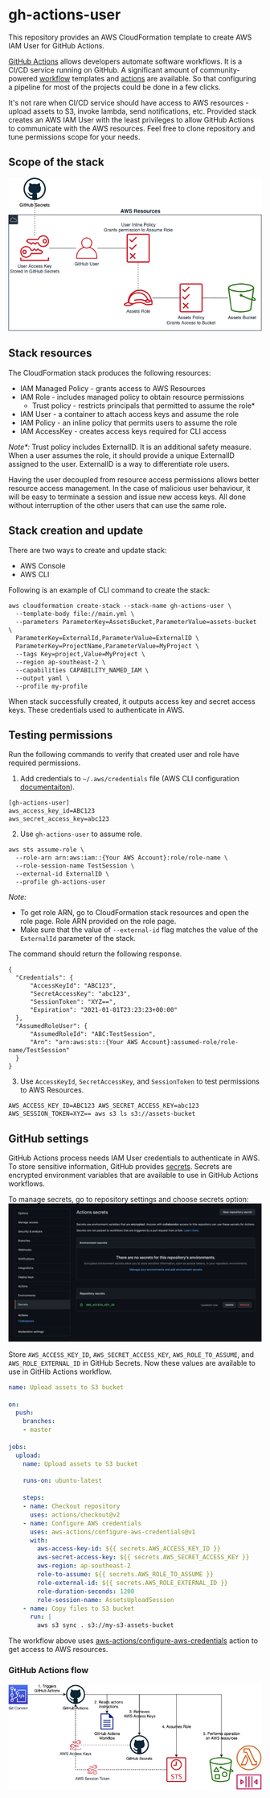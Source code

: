 # gh-actions-user

This repository provides an AWS CloudFormation template to create AWS IAM User for GitHub Actions.

[GitHub Actions](https://github.com/features/actions) allows developers automate software workflows. It is a CI/CD service running on GitHub. A significant amount of community-powered [workflow](https://docs.github.com/en/actions/learn-github-actions/introduction-to-github-actions#workflows) templates and [actions](https://docs.github.com/en/actions/creating-actions/about-actions) are available. So that configuring a pipeline for most of the projects could be done in a few clicks.

It's not rare when CI/CD service should have access to AWS resources - upload assets to S3, invoke lambda, send notifications, etc. Provided stack creates an AWS IAM User with the least privileges to allow GitHub Actions to communicate with the AWS resources. Feel free to clone repository and tune permissions scope for your needs.

## Scope of the stack
![GitHub User stack](/docs/gh-actions-user.png?raw=true "GitHub User stack")

## Stack resources
The CloudFormation stack produces the following resources:
* IAM Managed Policy - grants access to AWS Resources
* IAM Role - includes managed policy to obtain resource permissions
  * Trust policy - restricts principals that permitted to assume the role*
* IAM User - a container to attach access keys and assume the role
* IAM Policy - an inline policy that permits users to assume the role
* IAM AccessKey - creates access keys required for CLI access

_Note*:_ Trust policy includes ExternalID. It is an additional safety measure. When a user assumes the role, it should provide a unique ExternalID assigned to the user. ExternalID is a way to differentiate role users.

Having the user decoupled from resource access permissions allows better resource access management. In the case of malicious user behaviour, it will be easy to terminate a session and issue new access keys. All done without interruption of the other users that can use the same role. 

## Stack creation and update
There are two ways to create and update stack:
* AWS Console
* AWS CLI

Following is an example of CLI command to create the stack:
```
aws cloudformation create-stack --stack-name gh-actions-user \
  --template-body file://main.yml \
  --parameters ParameterKey=AssetsBucket,ParameterValue=assets-bucket \
  ParameterKey=ExternalId,ParameterValue=ExternalID \
  ParameterKey=ProjectName,ParameterValue=MyProject \
  --tags Key=project,Value=MyProject \
  --region ap-southeast-2 \
  --capabilities CAPABILITY_NAMED_IAM \
  --output yaml \
  --profile my-profile
```

When stack successfully created, it outputs access key and secret access keys. These credentials used to authenticate in AWS.

## Testing permissions
Run the following commands to verify that created user and role have required permissions.

1. Add credentials to `~/.aws/credentials` file (AWS CLI configuration [documentaiton](https://docs.aws.amazon.com/cli/latest/userguide/cli-configure-files.html)).
```
[gh-actions-user]
aws_access_key_id=ABC123
aws_secret_access_key=abc123
```

2. Use `gh-actions-user` to assume role.
```
aws sts assume-role \
  --role-arn arn:aws:iam::{Your AWS Account}:role/role-name \
  --role-session-name TestSession \
  --external-id ExternalID \
  --profile gh-actions-user
```

_Note:_
* To get role ARN, go to CloudFormation stack resources and open the role page. Role ARN provided on the role page.
* Make sure that the value of `--external-id` flag matches the value of the `ExternalId` parameter of the stack.

The command should return the following response.
```
{
  "Credentials": {
      "AccessKeyId": "ABC123",
      "SecretAccessKey": "abc123",
      "SessionToken": "XYZ==",
      "Expiration": "2021-01-01T23:23:23+00:00"
  },
  "AssumedRoleUser": {
      "AssumedRoleId": "ABC:TestSession",
      "Arn": "arn:aws:sts::{Your AWS Account}:assumed-role/role-name/TestSession"
  }
}
```

3. Use `AccessKeyId`, `SecretAccessKey`, and `SessionToken` to test permissions to AWS Resources.
```
AWS_ACCESS_KEY_ID=ABC123 AWS_SECRET_ACCESS_KEY=abc123 AWS_SESSION_TOKEN=XYZ== aws s3 ls s3://assets-bucket
```

## GitHub settings
GitHub Actions process needs IAM User credentials to authenticate in AWS. To store sensitive information, GitHub provides [secrets](https://docs.github.com/en/actions/reference/encrypted-secrets). Secrets are encrypted environment variables that are available to use in GitHub Actions workflows.

To manage secrets, go to repository settings and choose secrets option:
![GitHub Secrets settings](/docs/gh-secrets-settings.png?raw=true "GitHub Secrets settings")

Store `AWS_ACCESS_KEY_ID`, `AWS_SECRET_ACCESS_KEY`, `AWS_ROLE_TO_ASSUME`, and `AWS_ROLE_EXTERNAL_ID` in GitHub Secrets. Now these values are available to use in GitHib Actions workflow.
```yml
name: Upload assets to S3 bucket

on:
  push:
    branches:
    - master

jobs:
  upload:
    name: Upload assets to S3 bucket

    runs-on: ubuntu-latest

    steps:
    - name: Checkout repository
      uses: actions/checkout@v2
    - name: Configure AWS credentials
      uses: aws-actions/configure-aws-credentials@v1
      with:
        aws-access-key-id: ${{ secrets.AWS_ACCESS_KEY_ID }}
        aws-secret-access-key: ${{ secrets.AWS_SECRET_ACCESS_KEY }}
        aws-region: ap-southeast-2
        role-to-assume: ${{ secrets.AWS_ROLE_TO_ASSUME }}
        role-external-id: ${{ secrets.AWS_ROLE_EXTERNAL_ID }}
        role-duration-seconds: 1200
        role-session-name: AssetsUploadSession
    - name: Copy files to S3 bucket
      run: |
        aws s3 sync . s3://my-s3-assets-bucket
```

The workflow above uses [aws-actions/configure-aws-credentials](https://github.com/aws-actions/configure-aws-credentials) action to get access to AWS resources.

### GitHub Actions flow
![GitHub Actions flow](/docs/gh-actions-flow.png?raw=true "GitHub Actions flow")
